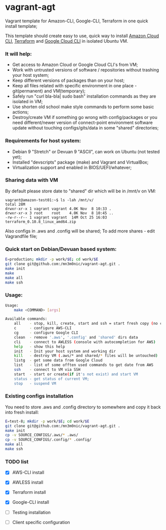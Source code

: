 # vagrant-agt

Vagrant template for Amazon-CLI, Google-CLI, Terraform in one quick install template;

This template should create easy to use, quick way to install [Amazon Cloud CLI](https://aws.amazon.com/cli/), 
[Terraform](https://www.terraform.io/) and [Google Cloud CLI](https://cloud.google.com/pubsub/docs/quickstart-cli) in isolated Ubuntu VM.

### It will help:
- Get access to Amazon Cloud or Google Cloud CLI's from VM;
- Work with untrusted versions of software / repositories without trashing your host system;
- Keep different versions of packages than on your host;
- Keep all files related with specific environment in one place - git(permanent) and VM(temporary);
- Safely run "curl bla-bla| sudo bash" installation commands as they are isolated in VM;
- Use shorten old school make style commands to perform some basic actions;
- Destroy/create VM if something go wrong with config/packages or you need different/newer
version of connect-point environment software update without touching configs/gits/data in 
some "shared" directories;

### Requirements for host system:

- Debian 9 "Stretch" or Devuan 9 "ASCII", can work on Ubuntu (not tested yet);
- Installed "devscripts" package (make) and Vagrant and VirtualBox;
- Virtualization support and enabled in BIOS/UEFI/whatever;

### Sharing data with VM

By default please store date to "shared" dir which will be in /mnt/v on VM:

```
vagrant@amazon-test01:~$ ls -lah /mnt/v/
total 28M
drwxr-xr-x 1 vagrant vagrant 4.0K Nov  8 10:33 .
drwxr-xr-x 3 root    root    4.0K Nov  8 10:45 ..
-rw-r--r-- 1 vagrant vagrant  14M Oct 25 16:03 terraform_0.10.8_linux_amd64.zip

```

Also configs in .aws and .config will be shared;
To add more shares - edit Vagrandfile file;

### Quick start on Debian/Devuan based system:

```bash
E=production; mkdir -p work/$E; cd work/$E
git clone git@github.com:/mn3m0nic/vagrant-agt.git .
make init
make
make all
make ssh
```

### Usage:

```bash
Usage:
	make <COMMAND> [args]

Available commands:
	all    - stop, kill, create, start and ssh = start fresh copy (no configure)
	c      - configure AWS-CLI 
	cg     - configure Google CLI 
	clean  - remove '.aws', '.config' and 'shared' dirs data
	cli    - connect to AWLESS (console with autocompletion for AWS) 
	help   - show this help
	init   - Init your host system and working dir
	kill   - destroy VM (.aws/* and shared/* files will be untouched)
	listg  - get some data from Google Cloud 
	list   - list of some offten used commands to get date from AWS 
	ssh    - connect to VM via SSH 
	start  - start or create(if it's not exist) and start VM 
	status - get status of current VM;
	stop   - suspend VM
```


### Existing configs installation

You need to store .aws and .config directory to somewhere and copy it back into fresh install:

```bash
E=test-8; mkdir -p work/$E; cd work/$E
git clone git@github.com:/mn3m0nic/vagrant-agt.git .
make init
cp -v SOURCE_CONFIGS/.aws/* .aws/
cp -v SOURCE_CONFIGS/.config/* .config/
make all
make ssh
```

### TODO list

- [X] AWS-CLI install
- [X] AWLESS install
- [X] Terraform install
- [X] Google-CLI install
- [ ] Testing installation
- [ ] Client specific configuration


